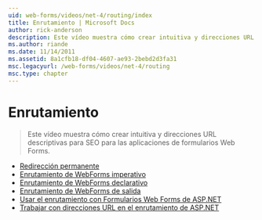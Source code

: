 ```yaml
---
uid: web-forms/videos/net-4/routing/index
title: Enrutamiento | Microsoft Docs
author: rick-anderson
description: Este vídeo muestra cómo crear intuitiva y direcciones URL descriptivas para SEO para las aplicaciones de formularios Web Forms.
ms.author: riande
ms.date: 11/14/2011
ms.assetid: 8a1cfb18-df04-4607-ae93-2bebd2d3fa31
msc.legacyurl: /web-forms/videos/net-4/routing
msc.type: chapter
---
```

<a name="routing"></a>Enrutamiento
====================
> Este vídeo muestra cómo crear intuitiva y direcciones URL descriptivas para SEO para las aplicaciones de formularios Web Forms.


- [Redirección permanente](aspnet-4-quick-hit-permanent-redirect.md)
- [Enrutamiento de WebForms imperativo](aspnet-4-quick-hit-imperative-webforms-routing.md)
- [Enrutamiento de WebForms declarativo](aspnet-4-quick-hit-declarative-webforms-routing.md)
- [Enrutamiento de WebForms de salida](aspnet-4-quick-hit-outbound-webforms-routing.md)
- [Usar el enrutamiento con Formularios Web Forms de ASP.NET](how-do-i-use-routing-with-aspnet-web-forms.md)
- [Trabajar con direcciones URL en el enrutamiento de ASP.NET](how-do-i-work-with-urls-in-aspnet-routing.md)
